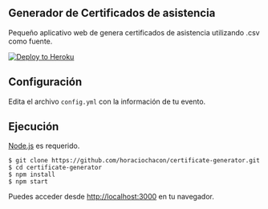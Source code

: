 Generador de Certificados de asistencia
------------------------------------

Pequeño aplicativo web de genera certificados de asistencia utilizando .csv como fuente.

[![Deploy to Heroku](https://www.herokucdn.com/deploy/button.png)](https://heroku.com/deploy)

## Configuración

Edita el archivo `config.yml` con la información de tu evento.

## Ejecución

[Node.js](http://nodejs.org/) es requerido.

```shell
$ git clone https://github.com/horaciochacon/certificate-generator.git
$ cd certificate-generator
$ npm install
$ npm start
```

Puedes acceder desde <http://localhost:3000> en tu navegador.
